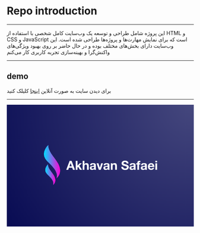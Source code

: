 # Repo introduction

---

این پروژه شامل طراحی و توسعه یک وب‌سایت کامل شخصی با استفاده از HTML و CSS و JavaScript است که برای نمایش مهارت‌ها و پروژه‌ها طراحی شده است. این وب‌سایت دارای بخش‌های مختلف بوده و در حال حاضر بر روی بهبود ویژگی‌های واکنش‌گرا و بهینه‌سازی تجربه کاربری کار می‌کنم

---

## demo

برای دیدن سایت به صورت آنلاین [اینجا](https://yektaakhavan.github.io/Personal-site/) کلیلک کنید

---

![Alireza Akhavan Safaei](./picture/banner/banner.png)
